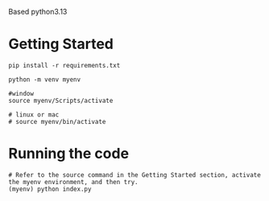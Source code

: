 Based python3.13

# Getting Started
```
pip install -r requirements.txt

python -m venv myenv

#window
source myenv/Scripts/activate

# linux or mac
# source myenv/bin/activate 
```

# Running the code
```
# Refer to the source command in the Getting Started section, activate the myenv environment, and then try.
(myenv) python index.py
```



